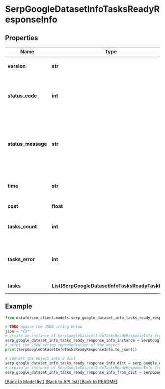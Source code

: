 # SerpGoogleDatasetInfoTasksReadyResponseInfo


## Properties

Name | Type | Description | Notes
------------ | ------------- | ------------- | -------------
**version** | **str** | the current version of the API | [optional] 
**status_code** | **int** | general status code you can find the full list of the response codes here | [optional] 
**status_message** | **str** | general informational message you can find the full list of general informational messages here | [optional] 
**time** | **str** | total execution time, seconds | [optional] 
**cost** | **float** | total tasks cost, USD | [optional] 
**tasks_count** | **int** | the number of tasks in the tasks array | [optional] 
**tasks_error** | **int** | the number of tasks in the tasks array returned with an error | [optional] 
**tasks** | [**List[SerpGoogleDatasetInfoTasksReadyTaskInfo]**](SerpGoogleDatasetInfoTasksReadyTaskInfo.md) | array of tasks | [optional] 

## Example

```python
from dataforseo_client.models.serp_google_dataset_info_tasks_ready_response_info import SerpGoogleDatasetInfoTasksReadyResponseInfo

# TODO update the JSON string below
json = "{}"
# create an instance of SerpGoogleDatasetInfoTasksReadyResponseInfo from a JSON string
serp_google_dataset_info_tasks_ready_response_info_instance = SerpGoogleDatasetInfoTasksReadyResponseInfo.from_json(json)
# print the JSON string representation of the object
print(SerpGoogleDatasetInfoTasksReadyResponseInfo.to_json())

# convert the object into a dict
serp_google_dataset_info_tasks_ready_response_info_dict = serp_google_dataset_info_tasks_ready_response_info_instance.to_dict()
# create an instance of SerpGoogleDatasetInfoTasksReadyResponseInfo from a dict
serp_google_dataset_info_tasks_ready_response_info_from_dict = SerpGoogleDatasetInfoTasksReadyResponseInfo.from_dict(serp_google_dataset_info_tasks_ready_response_info_dict)
```
[[Back to Model list]](../README.md#documentation-for-models) [[Back to API list]](../README.md#documentation-for-api-endpoints) [[Back to README]](../README.md)


